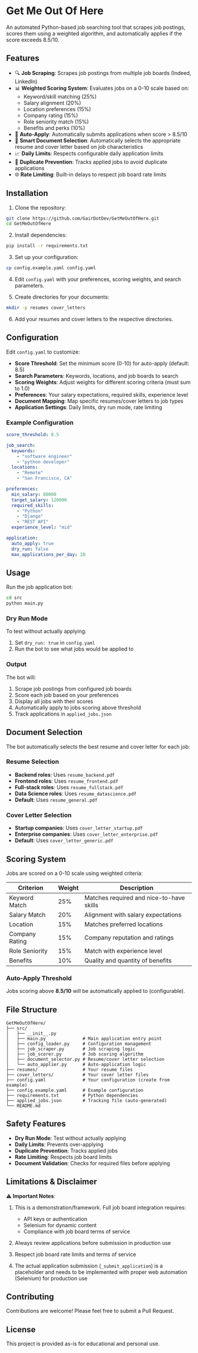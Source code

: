 # Get Me Out Of Here

An automated Python-based job searching tool that scrapes job postings, scores them using a weighted algorithm, and automatically applies if the score exceeds 8.5/10.

## Features

- 🔍 **Job Scraping**: Scrapes job postings from multiple job boards (Indeed, LinkedIn)
- 📊 **Weighted Scoring System**: Evaluates jobs on a 0-10 scale based on:
  - Keyword/skill matching (25%)
  - Salary alignment (20%)
  - Location preferences (15%)
  - Company rating (15%)
  - Role seniority match (15%)
  - Benefits and perks (10%)
- 🤖 **Auto-Apply**: Automatically submits applications when score > 8.5/10
- 📄 **Smart Document Selection**: Automatically selects the appropriate resume and cover letter based on job characteristics
- 📈 **Daily Limits**: Respects configurable daily application limits
- 🔄 **Duplicate Prevention**: Tracks applied jobs to avoid duplicate applications
- 🌐 **Rate Limiting**: Built-in delays to respect job board rate limits

## Installation

1. Clone the repository:
```bash
git clone https://github.com/GairDotDev/GetMeOutOfHere.git
cd GetMeOutOfHere
```

2. Install dependencies:
```bash
pip install -r requirements.txt
```

3. Set up your configuration:
```bash
cp config.example.yaml config.yaml
```

4. Edit `config.yaml` with your preferences, scoring weights, and search parameters.

5. Create directories for your documents:
```bash
mkdir -p resumes cover_letters
```

6. Add your resumes and cover letters to the respective directories.

## Configuration

Edit `config.yaml` to customize:

- **Score Threshold**: Set the minimum score (0-10) for auto-apply (default: 8.5)
- **Search Parameters**: Keywords, locations, and job boards to search
- **Scoring Weights**: Adjust weights for different scoring criteria (must sum to 1.0)
- **Preferences**: Your salary expectations, required skills, experience level
- **Document Mapping**: Map specific resumes/cover letters to job types
- **Application Settings**: Daily limits, dry run mode, rate limiting

### Example Configuration

```yaml
score_threshold: 8.5

job_search:
  keywords:
    - "software engineer"
    - "python developer"
  locations:
    - "Remote"
    - "San Francisco, CA"

preferences:
  min_salary: 80000
  target_salary: 120000
  required_skills:
    - "Python"
    - "Django"
    - "REST API"
  experience_level: "mid"

application:
  auto_apply: true
  dry_run: false
  max_applications_per_day: 10
```

## Usage

Run the job application bot:

```bash
cd src
python main.py
```

### Dry Run Mode

To test without actually applying:

1. Set `dry_run: true` in `config.yaml`
2. Run the bot to see what jobs would be applied to

### Output

The bot will:
1. Scrape job postings from configured job boards
2. Score each job based on your preferences
3. Display all jobs with their scores
4. Automatically apply to jobs scoring above threshold
5. Track applications in `applied_jobs.json`

## Document Selection

The bot automatically selects the best resume and cover letter for each job:

### Resume Selection
- **Backend roles**: Uses `resume_backend.pdf`
- **Frontend roles**: Uses `resume_frontend.pdf`
- **Full-stack roles**: Uses `resume_fullstack.pdf`
- **Data Science roles**: Uses `resume_datascience.pdf`
- **Default**: Uses `resume_general.pdf`

### Cover Letter Selection
- **Startup companies**: Uses `cover_letter_startup.pdf`
- **Enterprise companies**: Uses `cover_letter_enterprise.pdf`
- **Default**: Uses `cover_letter_generic.pdf`

## Scoring System

Jobs are scored on a 0-10 scale using weighted criteria:

| Criterion | Weight | Description |
|-----------|--------|-------------|
| Keyword Match | 25% | Matches required and nice-to-have skills |
| Salary Match | 20% | Alignment with salary expectations |
| Location | 15% | Matches preferred locations |
| Company Rating | 15% | Company reputation and ratings |
| Role Seniority | 15% | Match with experience level |
| Benefits | 10% | Quality and quantity of benefits |

### Auto-Apply Threshold

Jobs scoring above **8.5/10** will be automatically applied to (configurable).

## File Structure

```
GetMeOutOfHere/
├── src/
│   ├── __init__.py
│   ├── main.py              # Main application entry point
│   ├── config_loader.py     # Configuration management
│   ├── job_scraper.py       # Job scraping logic
│   ├── job_scorer.py        # Job scoring algorithm
│   ├── document_selector.py # Resume/cover letter selection
│   └── auto_applier.py      # Auto-application logic
├── resumes/                 # Your resume files
├── cover_letters/           # Your cover letter files
├── config.yaml              # Your configuration (create from example)
├── config.example.yaml      # Example configuration
├── requirements.txt         # Python dependencies
├── applied_jobs.json        # Tracking file (auto-generated)
└── README.md
```

## Safety Features

- **Dry Run Mode**: Test without actually applying
- **Daily Limits**: Prevents over-applying
- **Duplicate Prevention**: Tracks applied jobs
- **Rate Limiting**: Respects job board limits
- **Document Validation**: Checks for required files before applying

## Limitations & Disclaimer

⚠️ **Important Notes**:

1. This is a demonstration/framework. Full job board integration requires:
   - API keys or authentication
   - Selenium for dynamic content
   - Compliance with job board terms of service

2. Always review applications before submission in production use

3. Respect job board rate limits and terms of service

4. The actual application submission (`_submit_application`) is a placeholder and needs to be implemented with proper web automation (Selenium) for production use

## Contributing

Contributions are welcome! Please feel free to submit a Pull Request.

## License

This project is provided as-is for educational and personal use.
